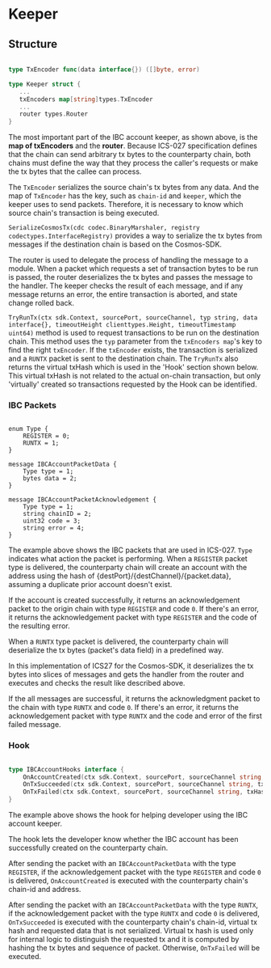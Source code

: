 <!--
order: 2
-->
# Keeper

## Structure

```go

type TxEncoder func(data interface{}) ([]byte, error)

type Keeper struct {
   ...
   txEncoders map[string]types.TxEncoder
   ...
   router types.Router
}
```

The most important part of the IBC account keeper, as shown above, is the **map of txEncoders** and the **router**. Because ICS-027 specification defines that the chain can send arbitrary tx bytes to the counterparty chain, both chains must define the way that they process the caller's requests or make the tx bytes that the callee can process.

The `TxEncoder` serializes the source chain's tx bytes from any data. And the map of `TxEncoder` has the key, such as `chain-id` and `keeper`, which the keeper uses to send packets. Therefore, it is necessary to know which source chain's transaction is being executed.

`SerializeCosmosTx(cdc codec.BinaryMarshaler, registry codectypes.InterfaceRegistry)` provides a way to serialize the tx bytes from messages if the destination chain is based on the Cosmos-SDK.

The router is used to delegate the process of handling the message to a module. When a packet which requests a set of transaction bytes to be run is passed, the router deserializes the tx bytes and passes the message to the handler. The keeper checks the result of each message, and if any message returns an error, the entire transaction is aborted, and state change rolled back.

`TryRunTx(ctx sdk.Context, sourcePort, sourceChannel, typ string, data interface{}, timeoutHeight clienttypes.Height, timeoutTimestamp uint64)` method is used to request transactions to be run on the destination chain. This method uses the `typ` parameter from the `txEncoders map`'s key to find the right `txEncoder`. If the `txEncoder` exists, the transaction is serialized and a `RUNTX` packet is sent to the destination chain. The `TryRunTx` also returns the virtual txHash which is used in the 'Hook' section shown below. This virtual txHash is not related to the actual on-chain transaction, but only 'virtually' created so transactions requested by the Hook can be identified.

### IBC Packets

```

enum Type {
    REGISTER = 0;
    RUNTX = 1;
}

message IBCAccountPacketData {
    Type type = 1;
    bytes data = 2;
}

message IBCAccountPacketAcknowledgement {
    Type type = 1;
    string chainID = 2;
    uint32 code = 3;
    string error = 4;
}
```

The example above shows the IBC packets that are used in ICS-027. `Type` indicates what action the packet is performing. When a `REGISTER` packet type is delivered, the counterparty chain will create an account with the address using the hash of {destPort}/{destChannel}/{packet.data}, assuming a duplicate prior account doesn't exist.

If the account is created successfully, it returns an acknowledgement packet to the origin chain with type `REGISTER` and code `0`. If there's an error, it returns the acknowledgement packet with type `REGISTER` and the code of the resulting error.

When a `RUNTX` type packet is delivered, the counterparty chain will deserialize the tx bytes (packet's data field) in a predefined way.

In this implementation of ICS27 for the Cosmos-SDK, it deserializes the tx bytes into slices of messages and gets the handler from the router and executes and checks the result like described above.

If the all messages are successful, it returns the acknowledgment packet to the chain with type `RUNTX` and code `0`. If there's an error, it returns the acknowledgement packet with type `RUNTX` and the code and error of the first failed message.

### Hook

```go

type IBCAccountHooks interface {
    OnAccountCreated(ctx sdk.Context, sourcePort, sourceChannel string, address sdk.AccAddress)
    OnTxSucceeded(ctx sdk.Context, sourcePort, sourceChannel string, txHash []byte, txBytes []byte)
    OnTxFailed(ctx sdk.Context, sourcePort, sourceChannel string, txHash []byte, txBytes []byte)
}
```

The example above shows the hook for helping developer using the IBC account keeper.

The hook lets the developer know whether the IBC account has been successfully created on the counterparty chain.

After sending the packet with an `IBCAccountPacketData` with the type `REGISTER`, if the acknowledgement packet with the type `REGISTER` and code `0` is delivered, `OnAccountCreated` is executed with the counterparty chain's chain-id and address.

After sending the packet with an `IBCAccountPacketData` with the type `RUNTX`, if the acknowledgement packet with the type `RUNTX` and code `0` is delivered, `OnTxSucceeded` is executed with the counterparty chain's chain-id, virtual tx hash and requested data that is not serialized. Virtual tx hash is used only for internal logic to distinguish the requested tx and it is computed by hashing the tx bytes and sequence of packet. Otherwise, `OnTxFailed` will be executed.
